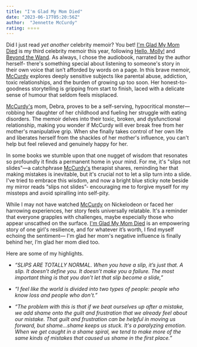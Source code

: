 ```yaml
---
title: "I'm Glad My Mom Died"
date: "2023-06-17T05:20:56Z"
author:  "Jennette McCurdy"
rating: ⭐⭐⭐⭐
---
```



Did I just read <i>yet another</i> celebrity memoir? You bet! <a href="https://www.goodreads.com/book/show/59364173-i-m-glad-my-mom-died">I'm Glad My Mom Died</a> is my third celebrity memoir this year, following <a href="">Hello, Molly!</a> and <a href="https://rhearodrigues.me/Beyond-the-Wand">Beyond the Wand</a>. As always, I chose the audiobook, narrated by the author herself- there's something special about listening to someone's story in their own voice that isn’t afforded by words on a page. In this brave memoir, <a href="https://www.goodreads.com/author/show/15457334.Jennette_McCurdy">McCurdy</a> explores deeply sensitive subjects like parental abuse, addiction, toxic relationships, and the burden of growing up too soon. Her honest-to-goodness storytelling is gripping from start to finish, laced with a delicate sense of humour that seldom feels misplaced.

<a href="https://www.goodreads.com/author/show/15457334.Jennette_McCurdy">McCurdy's</a> mom, Debra, proves to be a self-serving, hypocritical monster— robbing her daughter of her childhood and fueling her struggle with eating disorders. The memoir delves into their toxic, broken, and dysfunctional relationship, making you wonder if McCurdy will ever break free from her mother's manipulative grip. When she finally takes control of her own life and liberates herself from the shackles of her mother's influence, you can't help but feel relieved and genuinely happy for her.

In some books we stumble upon that one nugget of wisdom that resonates so profoundly it finds a permanent home in your mind. For me, it's "slips not slides"—a catchphrase <a href="https://www.goodreads.com/author/show/15457334.Jennette_McCurdy">McCurdy's</a> therapist shares, reminding her that making mistakes is inevitable, but it's crucial not to let a slip turn into a slide. I've tried to embrace this wisdom, and now a bright blue sticky note beside my mirror reads “slips not slides”- encouraging me to forgive myself for my missteps and avoid spiralling into self-pity.

While I may not have watched <a href="https://www.goodreads.com/author/show/15457334.Jennette_McCurdy">McCurdy</a> on Nickelodeon or faced her harrowing experiences, her story feels universally relatable. It's a reminder that everyone grapples with challenges, maybe especially those who appear unscathed on the surface. <a href="https://www.goodreads.com/book/show/59364173-i-m-glad-my-mom-died">I'm Glad My Mom Died</a> is an empowering story of one girl's resilience, and for whatever it’s worth, I find myself echoing the sentiment— I'm glad her mom's negative influence is finally behind her, I’m glad her mom died too.

Here are some of my highlights.

<i>

* “SLIPS ARE TOTALLY NORMAL. When you have a slip, it’s just that. A slip. It doesn’t define you. It doesn’t make you a failure. The most important thing is that you don’t let that slip become a slide,” 

* “I feel like the world is divided into two types of people: people who know loss and people who don't.” 

* “The problem with this is that if we beat ourselves up after a mistake, we add shame onto the guilt and frustration that we already feel about our mistake. That guilt and frustration can be helpful in moving us forward, but shame...shame keeps us stuck. It's a paralyzing emotion. When we get caught in a shame spiral, we tend to make more of the same kinds of mistakes that caused us shame in the first place.” 

</i>